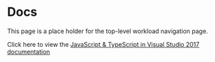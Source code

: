 # Docs

This page is a place holder for the top-level workload navigation page.

Click here to view the [JavaScript & TypeScript in Visual Studio 2017 documentation](articles/index.md)

<script>
	window.onload = function() {window.location.href += "/articles/"; }
</script>
